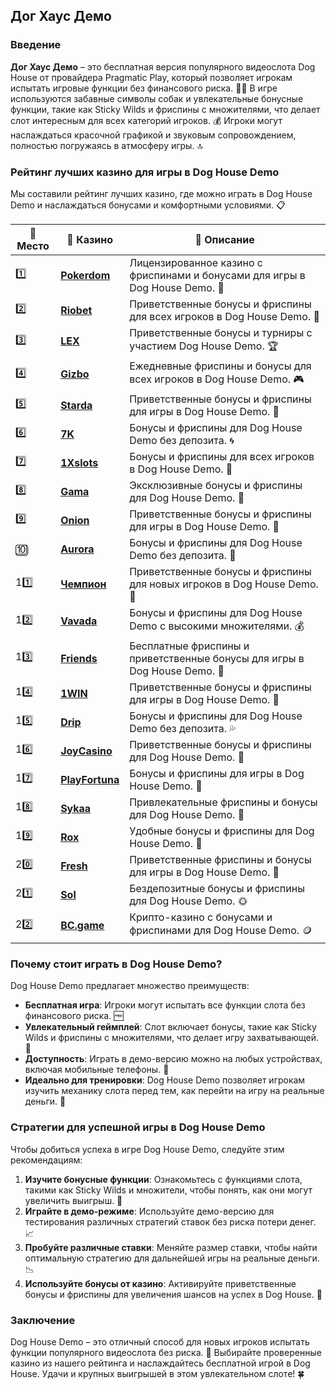 ## Дог Хаус Демо

### Введение
**Дог Хаус Демо** – это бесплатная версия популярного видеослота Dog House от провайдера Pragmatic Play, который позволяет игрокам испытать игровые функции без финансового риска. 🎰🐶 В игре используются забавные символы собак и увлекательные бонусные функции, такие как Sticky Wilds и фриспины с множителями, что делает слот интересным для всех категорий игроков. 💰 Игроки могут наслаждаться красочной графикой и звуковым сопровождением, полностью погружаясь в атмосферу игры. 🔝

### Рейтинг лучших казино для игры в Dog House Demo
Мы составили рейтинг лучших казино, где можно играть в Dog House Demo и наслаждаться бонусами и комфортными условиями. 📋

| 🥇 **Место** | 🎰 **Казино** | 💬 **Описание** |
|-------------|-------------|----------------|
| 1️⃣ | [**Pokerdom**](https://brandplay.link/4k77v2yx) | Лицензированное казино с фриспинами и бонусами для игры в Dog House Demo. 🎁 |
| 2️⃣ | [**Riobet**](https://brandplay.link/7xBLTPyj) | Приветственные бонусы и фриспины для всех игроков в Dog House Demo. 🤑 |
| 3️⃣ | [**LEX**](https://brandplay.link/zW4hdDFV) | Приветственные бонусы и турниры с участием Dog House Demo. 🏆 |
| 4️⃣ | [**Gizbo**](https://brandplay.link/bprXw4YV) | Ежедневные фриспины и бонусы для всех игроков в Dog House Demo. 🎮 |
| 5️⃣ | [**Starda**](https://brandplay.link/fB7xwRFL) | Приветственные бонусы и фриспины для игры в Dog House Demo. 🌟 |
| 6️⃣ | [**7K**](https://brandplay.link/BvQyFShp) | Бонусы и фриспины для Dog House Demo без депозита. 🌀 |
| 7️⃣ | [**1Xslots**](https://brandplay.link/hSB1khtr) | Бонусы и фриспины для всех игроков в Dog House Demo. 🎰 |
| 8️⃣ | [**Gama**](https://brandplay.link/j6NMKsDz) | Эксклюзивные бонусы и фриспины для Dog House Demo. 🧩 |
| 9️⃣ | [**Onion**](https://brandplay.link/zBGRVpQ9) | Приветственные бонусы и фриспины для игры в Dog House Demo. 💎 |
| 🔟 | [**Aurora**](https://10trafic-stat2.com/click/668546556bcc6313411604bd/6766/13032/subaccount) | Бонусы и фриспины для Dog House Demo без депозита. 🚀 |
| 11️⃣ | [**Чемпион**](https://temon-gter.cfd/go/lRq?p80412p304504pcc44t17455) | Приветственные бонусы и фриспины для новых игроков в Dog House Demo. 🥇 |
| 12️⃣ | [**Vavada**](https://vavadapartner.pro/?promo=ea5c9275-6854-4505-94fc-95ab18221945-linkb2) | Бонусы и фриспины для Dog House Demo с высокими множителями. 💰 |
| 13️⃣ | [**Friends**](https://gofriends.run/linkb2) | Бесплатные фриспины и приветственные бонусы для игры в Dog House Demo. 👯 |
| 14️⃣ | [**1WIN**](https://brandplay.link/smXVpBbG) | Приветственные бонусы и фриспины для игры в Dog House Demo. 🎲 |
| 15️⃣ | [**Drip**](https://drp-ircp01.com/c07e6a3db) | Бонусы и фриспины для Dog House Demo без депозита. 💦 |
| 16️⃣ | [**JoyCasino**](https://rpc30.call2me.pro/?/ru/registration?apkpop=0&partner=p24970p3291217pc98f) | Приветственные бонусы и фриспины для Dog House Demo. 🎉 |
| 17️⃣ | [**PlayFortuna**](https://fortunapromo.net/alt/playfortuna/registration?0dc4a9362a71feb7e3f165fb8e766f70) | Бонусы и фриспины для игры в Dog House Demo. 💎 |
| 18️⃣ | [**Sykaa**](https://s-two-way.com/?source=linkb2&pid=30697) | Привлекательные фриспины и бонусы для Dog House Demo. 🌈 |
| 19️⃣ | [**Rox**](https://rox-pvwfpjgcxe.com/cb1ee18a5) | Удобные бонусы и фриспины для Dog House Demo. 💸 |
| 20️⃣ | [**Fresh**](https://fresh-eumwkxwao.com/c3f7b485d) | Приветственные фриспины и бонусы для игры в Dog House Demo. 🥑 |
| 21️⃣ | [**Sol**](https://sol-mmtdzfbaco.com/cb2415bca) | Бездепозитные бонусы и фриспины для Dog House Demo. 🌞 |
| 22️⃣ | [**BC.game**](https://partnerbcgame.com/dcc53d441) | Крипто-казино с бонусами и фриспинами для Dog House Demo. 🪙 |

### Почему стоит играть в Dog House Demo?
Dog House Demo предлагает множество преимуществ:

- **Бесплатная игра**: Игроки могут испытать все функции слота без финансового риска. 🆓
- **Увлекательный геймплей**: Слот включает бонусы, такие как Sticky Wilds и фриспины с множителями, что делает игру захватывающей. 🎰
- **Доступность**: Играть в демо-версию можно на любых устройствах, включая мобильные телефоны. 📱
- **Идеально для тренировки**: Dog House Demo позволяет игрокам изучить механику слота перед тем, как перейти на игру на реальные деньги. 🎯

### Стратегии для успешной игры в Dog House Demo
Чтобы добиться успеха в игре Dog House Demo, следуйте этим рекомендациям:

1. **Изучите бонусные функции**: Ознакомьтесь с функциями слота, такими как Sticky Wilds и множители, чтобы понять, как они могут увеличить выигрыш. 📜
2. **Играйте в демо-режиме**: Используйте демо-версию для тестирования различных стратегий ставок без риска потери денег. 📈
3. **Пробуйте различные ставки**: Меняйте размер ставки, чтобы найти оптимальную стратегию для дальнейшей игры на реальные деньги. 📉
4. **Используйте бонусы от казино**: Активируйте приветственные бонусы и фриспины для увеличения шансов на успех в Dog House. 💎

### Заключение
Dog House Demo – это отличный способ для новых игроков испытать функции популярного видеослота без риска. 💸 Выбирайте проверенные казино из нашего рейтинга и наслаждайтесь бесплатной игрой в Dog House. Удачи и крупных выигрышей в этом увлекательном слоте! 🍀
